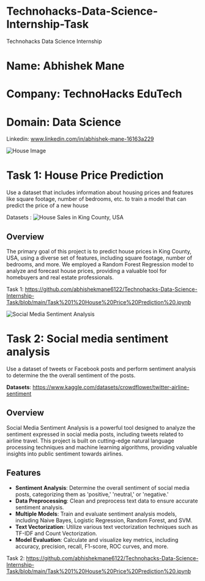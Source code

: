 # Technohacks-Data-Science-Internship-Task
Technohacks Data Science Internship 


# Name: Abhishek Mane 
# Company: TechnoHacks EduTech 
# Domain: Data Science 

Linkedin: www.linkedin.com/in/abhishek-mane-16163a229



![House Image](https://th.bing.com/th/id/OIP.MAPE_40DTobKTlf8_DyvggAAAA?pid=ImgDet&rs=1)

# Task 1: House Price Prediction 
Use a dataset that includes information about
housing prices and features like square
footage, number of bedrooms, etc. to train a
model that can predict the price of a new
house

Datasets : ![House Sales in King County, USA](https://www.kaggle.com/datasets/harlfoxem/housesalesprediction)
## Overview

The primary goal of this project is to predict house prices in King County, USA, using a diverse set of features, including square footage, number of bedrooms, and more. We employed a Random Forest Regression model to analyze and forecast house prices, providing a valuable tool for homebuyers and real estate professionals.


Task 1: https://github.com/abhishekmane6122/Technohacks-Data-Science-Internship-Task/blob/main/Task%201%20House%20Price%20Prediction%20.ipynb




![Social Media Sentiment Analysis](https://www.altexsoft.com/media/2018/09/sentiment_analysis.jpg)
# Task 2: Social media sentiment analysis 
Use a dataset of tweets or Facebook posts and
perform sentiment analysis to determine the
the overall sentiment of the posts.

**Datasets**: https://www.kaggle.com/datasets/crowdflower/twitter-airline-sentiment

## Overview

Social Media Sentiment Analysis is a powerful tool designed to analyze the sentiment expressed in social media posts, including tweets related to airline travel. This project is built on cutting-edge natural language processing techniques and machine learning algorithms, providing valuable insights into public sentiment towards airlines.

## Features

- **Sentiment Analysis**: Determine the overall sentiment of social media posts, categorizing them as 'positive,' 'neutral,' or 'negative.'
- **Data Preprocessing**: Clean and preprocess text data to ensure accurate sentiment analysis.
- **Multiple Models**: Train and evaluate sentiment analysis models, including Naive Bayes, Logistic Regression, Random Forest, and SVM.
- **Text Vectorization**: Utilize various text vectorization techniques such as TF-IDF and Count Vectorization.
- **Model Evaluation**: Calculate and visualize key metrics, including accuracy, precision, recall, F1-score, ROC curves, and more.


Task 2: https://github.com/abhishekmane6122/Technohacks-Data-Science-Internship-Task/blob/main/Task%201%20House%20Price%20Prediction%20.ipynb



